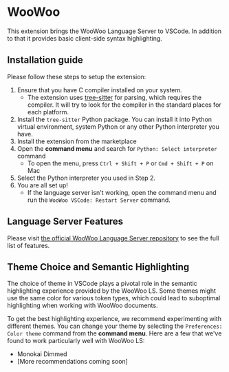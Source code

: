 # WooWoo

This extension brings the WooWoo Language Server to VSCode. In addition to that it provides basic client-side syntax highlighting.

## Installation guide

Please follow these steps to setup the extension:

1. Ensure that you have C compiler installed on your system.
    - The extension uses [tree-sitter](https://github.com/tree-sitter/tree-sitter) for parsing, which requires the compiler. It will try to look for the compiler in the standard places for each platform.
2. Install the `tree-sitter` Python package. You can install it into Python virtual environment, system Python or any other Python interpreter you have.
3. Install the extension from the marketplace 
4. Open the **command menu** and search for `Python: Select interpreter` command
    - To open the menu, press `Ctrl + Shift + P` or `Cmd + Shift + P` on Mac
5. Select the Python interpreter you used in Step 2.
6. You are all set up!
    - If the language server isn't working, open the command menu and run the `WooWoo VSCode: Restart Server` command.

## Language Server Features

Please visit [the official WooWoo Language Server repository](https://gitlab.fit.cvut.cz/woowoo/lsp/woowoo-language-server) to see the full list of features.


## Theme Choice and Semantic Highlighting

The choice of theme in VSCode plays a pivotal role in the semantic highlighting experience provided by the WooWoo LS. Some themes might use the same color for various token types, which could lead to suboptimal highlighting when working with WooWoo documents.

To get the best highlighting experience, we recommend experimenting with different themes. 
You can change your theme by selecting the `Preferences: Color theme` command from the **command menu**. 
Here are a few that we've found to work particularly well with WooWoo LS:
- Monokai Dimmed
- [More recommendations coming soon]
